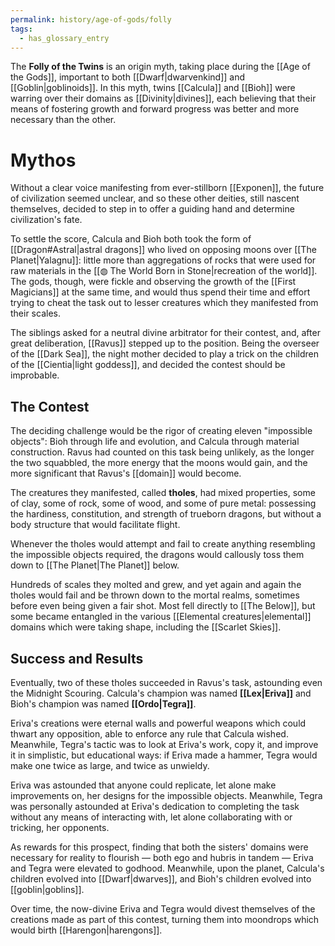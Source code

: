 ```yaml
---
permalink: history/age-of-gods/folly
tags:
  - has_glossary_entry
---
```


The **Folly of the Twins** is an origin myth, taking place during the [[Age of the Gods]], important to both [[Dwarf|dwarvenkind]] and [[Goblin|goblinoids]]. In this myth, twins [[Calcula]] and [[Bioh]] were warring over their domains as [[Divinity|divines]], each believing that their means of fostering growth and forward progress was better and more necessary than the other.

# Mythos
Without a clear voice manifesting from ever-stillborn [[Exponen]], the future of civilization seemed unclear, and so these other deities, still nascent themselves, decided to step in to offer a guiding hand and determine civilization's fate.

To settle the score, Calcula and Bioh both took the form of [[Dragon#Astral|astral dragons]] who lived on opposing moons over [[The Planet|Yalagnu]]: little more than aggregations of rocks that were used for raw materials in the [[◍ The World Born in Stone|recreation of the world]]. The gods, though, were fickle and observing the growth of the [[First Magicians]] at the same time, and would thus spend their time and effort trying to cheat the task out to lesser creatures which they manifested from their scales. 

The siblings asked for a neutral divine arbitrator for their contest, and, after great deliberation, [[Ravus]] stepped up to the position. Being the overseer of the [[Dark Sea]], the night mother decided to play a trick on the children of the [[Cientia|light goddess]], and decided the contest should be improbable. 

## The Contest
The deciding challenge would be the rigor of creating eleven "impossible objects": Bioh through life and evolution, and Calcula through material construction. Ravus had counted on this task being unlikely, as the longer the two squabbled, the more energy that the moons would gain, and the more significant that Ravus's [[domain]] would become.

The creatures they manifested, called **tholes**, had mixed properties, some of clay, some of rock, some of wood, and some of pure metal: possessing the hardiness, constitution, and strength of trueborn dragons, but without a body structure that would facilitate flight.

Whenever the tholes would attempt and fail to create anything resembling the impossible objects required, the dragons would callously toss them down to [[The Planet|The Planet]] below. 

Hundreds of scales they molted and grew, and yet again and again the tholes would fail and be thrown down to the mortal realms, sometimes before even being given a fair shot. Most fell directly to [[The Below]], but some became entangled in the various [[Elemental creatures|elemental]] domains which were taking shape, including the [[Scarlet Skies]].

## Success and Results
Eventually, two of these tholes succeeded in Ravus's task, astounding even the Midnight Scouring. Calcula's champion was named **[[Lex|Eriva]]** and Bioh's champion was named **[[Ordo|Tegra]]**. 

Eriva's creations were eternal walls and powerful weapons which could thwart any opposition, able to enforce any rule that Calcula wished. Meanwhile, Tegra's tactic was to look at Eriva's work, copy it, and improve it in simplistic, but educational ways: if Eriva made a hammer, Tegra would make one twice as large, and twice as unwieldy.

Eriva was astounded that anyone could replicate, let alone make improvements on, her designs for the impossible objects. Meanwhile, Tegra was personally astounded at Eriva's dedication to completing the task without any means of interacting with, let alone collaborating with or tricking, her opponents.

As rewards for this prospect, finding that both the sisters' domains were necessary for reality to flourish — both ego and hubris in tandem — Eriva and Tegra were elevated to godhood. Meanwhile, upon the planet, Calcula's children evolved into [[Dwarf|dwarves]], and Bioh's children evolved into [[goblin|goblins]].

Over time, the now-divine Eriva and Tegra would divest themselves of the creations made as part of this contest, turning them into moondrops which would birth [[Harengon|harengons]].